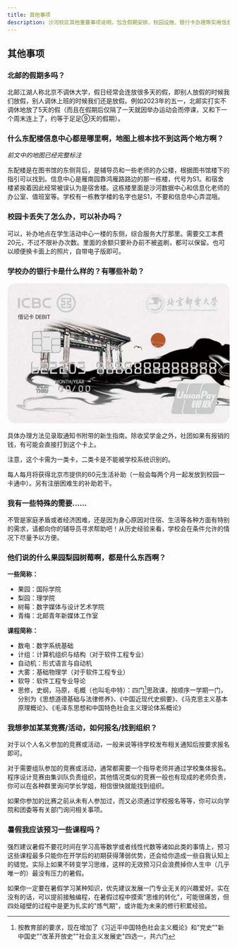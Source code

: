 ```yaml
---
title: 其他事项
description: 沙河校区其他重要事项说明，包含假期安排、校园设施、银行卡办理等实用信息。
---
```


## 其他事项

### 北邮的假期多吗？

北邮江湖人称北京不调休大学，假日经常会连放很多天的假，即别人放假的时候我们放假，别人调休上班的时候我们还是放假。例如2023年的五一，北邮实打实不调休地放了5天的假（而且在假期后仅隔了一天就因举办运动会而停课，又和下一个周末连上了，约等于足足⑨天的假期）。

### 什么东配楼信息中心都是哪里啊，地图上根本找不到这两个地方啊？

*前文中的地图已经完整标注*

东配楼是在图书馆的东侧背后，是辅导员和一些老师的办公楼，根据图书馆楼下的指引可以找到。信息中心是雁南园靠鸿雁路路边的那一栋楼，代号为S1。和宿舍楼紧挨着因此经常被误认为是宿舍楼。这栋楼里面是沙河数据中心和信息化老师的办公室、值班室等。学校有一栋教学楼的名字也是S1，不要和信息中心弄混哦。

### 校园卡丢失了怎么办，可以补办吗？

可以，补办地点在学生活动中心一楼的东侧，综合服务大厅那里。需要交工本费20元，不过不限补办次数。里面的余额只要补办前不被盗刷，都可以保留。也可以顺便换卡面上的照片，自带电子版即可。

### 学校办的银行卡是什么样的？有哪些补助？

![银行卡样式](../../../assets/card.jpg)

具体办理方法见录取通知书附带的新生指南。除收奖学金之外，社团如果有报销的钱，有可能会直接打到这个卡上。

注意，这个卡需为一类卡，二类卡是不能被学校系统识别的。

每人每月将获得北京市提供的60元生活补助（一般会每两个月一起发放到校园一卡通中）。另有注册困难生的补助若干。

### 我有一些特殊的需要……

不管是家庭矛盾或者经济困难，还是因为身心原因对住宿、生活等各种方面有特别的需求，请都向你的辅导员寻求帮助吧！从历史经验来看，学校会在条件允许的情况下尽量予以方便。

### 他们说的什么果园梨园树莓啊，都是什么东西啊？

**一些简称：**
- 果园：国际学院
- 梨园：理学院
- 树莓：数字媒体与设计艺术学院
- 青梅：北邮青年新媒体工作室

**课程简称：**
- 数电：数字系统基础
- 计组：计算机组织与结构（对于软件工程专业）
- 自动机：形式语言与自动机
- 大雾：基础物理学（对于软件工程专业）
- 软导：软件工程专业导论
- 思修，史纲，马原，毛概（也叫毛中特）：四门[^1]思政课，按顺序一学期一门，分别为《思想道德基础与法律修养》、《中国近现代史纲要》、《马克思主义基本原理概论》、《毛泽东思想和中国特色社会主义理论体系概论》

[^1]: 按教育部的要求，现在增加了《习近平中国特色社会主义概论》和"党史""新中国史""改革开放史""社会主义发展史"四选一，共六门

### 我想参加某某竞赛/活动，如何报名/找到组织？

对于以个人名义参加的竞赛或活动，一般来说等待学校发布相关通知后按要求报名即可。

对于需要组队参加的竞赛或活动，通常都需要一个指导老师并通过学校集体报名。程序设计竞赛由集训队负责组织，其他情况类似的竞赛一般也有现成的老师负责，你可以在各种群里询问学长学姐，相信很快就能找到组织。

如果你参加的比赛之前从未有人参加过，而又必须通过学校报名等等，你可以向学院和团委等有关部门询问相关事项。

### 暑假我应该预习一些课程吗？

强烈建议暑假不要花时间在学习高等数学或者线性代数等诸如此类的事情上，预习这些课程最多只能你在开学后的初期获得薄弱优势，还会给你造成一些自我认知上的错觉。实际上如果不转变学习思维，这样的无效预习只会浪费掉你人生中（几乎唯一的）最没有压力的暑假。

如果你一定要在暑假学习某种知识，优先建议发展一门专业无关的兴趣爱好。实在没有的话，可以提前接触编程，在暑假过程中摸索"思维的转化"，可能很痛苦，但四处碰壁的过程中是更为扎实的"炼气期"，或许能为未来的修行积累经验。
